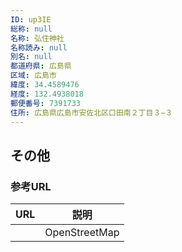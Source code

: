 ```yaml
---
ID: up3IE
総称: null
名称: 弘住神社
名称読み: null
別名: null
都道府県: 広島県
区域: 広島市
緯度: 34.4589476
経度: 132.4938018
郵便番号: 7391733
住所: 広島県広島市安佐北区口田南２丁目３−３
---
```


## その他

### 参考URL

| URL | 説明          |
| --- | ------------- |
|     | OpenStreetMap |
